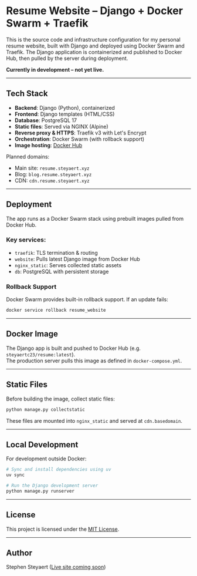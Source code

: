 # Resume Website – Django + Docker Swarm + Traefik

This is the source code and infrastructure configuration for my personal resume website, built with Django and deployed using Docker Swarm and Traefik. The Django application is containerized and published to Docker Hub, then pulled by the server during deployment.

**Currently in development – not yet live.**

---

## Tech Stack

- **Backend**: Django (Python), containerized
- **Frontend**: Django templates (HTML/CSS)
- **Database**: PostgreSQL 17
- **Static files**: Served via NGINX (Alpine)
- **Reverse proxy & HTTPS**: Traefik v3 with Let's Encrypt
- **Orchestration**: Docker Swarm (with rollback support)
- **Image hosting**: [Docker Hub](https://hub.docker.com/)

Planned domains:
- Main site: `resume.steyaert.xyz`
- Blog: `blog.resume.steyaert.xyz`
- CDN: `cdn.resume.steyaert.xyz`

---

## Deployment

The app runs as a Docker Swarm stack using prebuilt images pulled from Docker Hub.

### Key services:

- `traefik`: TLS termination & routing
- `website`: Pulls latest Django image from Docker Hub
- `nginx_static`: Serves collected static assets
- `db`: PostgreSQL with persistent storage

### Rollback Support

Docker Swarm provides built-in rollback support. If an update fails:

```bash
docker service rollback resume_website
```

---

## Docker Image

The Django app is built and pushed to Docker Hub (e.g. `steyaertc23/resume:latest`).  
The production server pulls this image as defined in `docker-compose.yml`.

---

## Static Files

Before building the image, collect static files:

```bash
python manage.py collectstatic
```

These files are mounted into `nginx_static` and served at `cdn.basedomain`.

---

## Local Development

For development outside Docker:

```bash
# Sync and install dependencies using uv
uv sync

# Run the Django development server
python manage.py runserver
```

---

## License

This project is licensed under the [MIT License](LICENSE).

---

## Author

Stephen Steyaert
([Live site coming soon](#))
